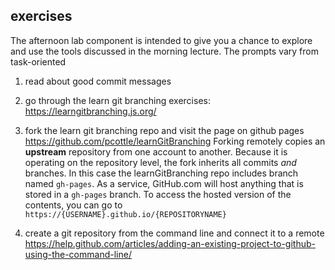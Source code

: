 ## exercises

The afternoon lab component is intended to give you a chance to explore and use the tools discussed in the morning lecture. The prompts vary from task-oriented 

1. read about good commit messages

2. go through the learn git branching exercises: <https://learngitbranching.js.org/>

3. fork the learn git branching repo and visit the page on github pages <https://github.com/pcottle/learnGitBranching>
Forking remotely copies an **upstream** repository from one account to another. Because it is operating on the repository level, the fork inherits all commits *and* branches. In this case the learnGitBranching repo includes branch named `gh-pages`. As a service, GitHub.com will host anything that is stored in a `gh-pages` branch. To access the hosted version of the contents, you can go to `https://{USERNAME}.github.io/{REPOSITORYNAME}`

4. create a git repository from the command line and connect it to a remote
  <https://help.github.com/articles/adding-an-existing-project-to-github-using-the-command-line/>